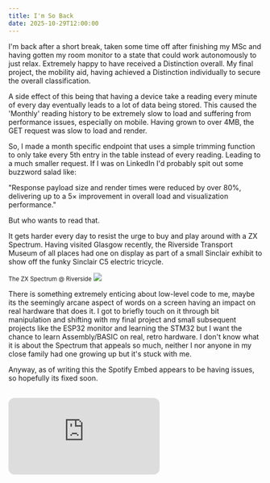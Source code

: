 ```yaml
---
title: I'm So Back
date: 2025-10-29T12:00:00
---
```


I'm back after a short break, taken some time off after finishing my MSc and having gotten my room monitor to a state that could work autonomously to just relax. Extremely happy to have received a Distinction overall. My final project, the mobility aid, having achieved a Distinction individually to secure the overall classification.  

A side effect of this being that having a device take a reading every minute of every day eventually leads to a lot of data being stored. This caused the 'Monthly' reading history to be extremely slow to load and suffering from performance issues, especially on mobile. Having grown to over 4MB, the GET request was slow to load and render. 

So, I made a month specific endpoint that uses a simple trimming function to only take every 5th entry in the table instead of every reading. Leading to a much smaller request. If I was on LinkedIn I'd probably spit out some buzzword salad like:

"Response payload size and render times were reduced by over 80%, delivering up to a 5× improvement in overall load and visualization performance."

But who wants to read that.

It gets harder every day to resist the urge to buy and play around with a ZX Spectrum. Having visited Glasgow recently, the Riverside Transport Museum of all places had one on display as part of a small Sinclair exhibit to show off the funky Sinclair C5 electric tricycle.

<div className="blogImage">
    <span><small>The ZX Spectrum @ Riverside</small></span>
    <img src="https://d13prx4uxyzd87.cloudfront.net/zx.jpg" className="mobile"></img>
</div>

There is something extremely enticing about low-level code to me, maybe its the seemingly arcane aspect of words on a screen having an impact on real hardware that does it. I got to briefly touch on it through bit manipulation and shifting with my final project and small subsequent projects like the ESP32 monitor and learning the STM32 but I want the chance to learn Assembly/BASIC on real, retro hardware. I don't know what it is about the Spectrum that appeals so much, neither I nor anyone in my close family had one growing up but it's stuck with me. 

Anyway, as of writing this the Spotify Embed appears to be having issues, so hopefully its fixed soon. 

<br>
<div className = "spotifyEmbed">
<iframe 
style="border-radius:12px" 
src="https://open.spotify.com/embed/track/5VGAlq9o0u09jZavGLUfdo?utm_source=generator" 
height="152" 
frameBorder="0" 
allowfullscreen="" 
allow="autoplay; clipboard-write; encrypted-media; fullscreen; picture-in-picture" 
loading="lazy">
</iframe>
</div>